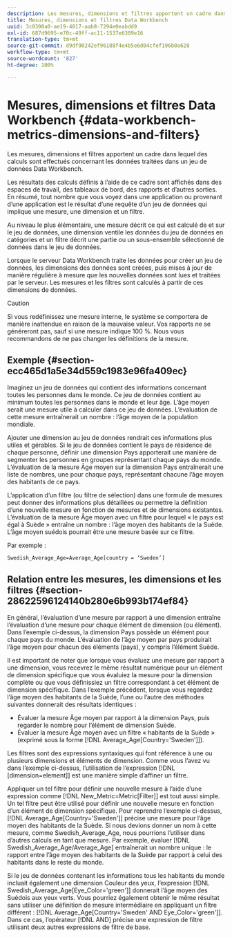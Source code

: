 ```yaml
---
description: Les mesures, dimensions et filtres apportent un cadre dans lequel des calculs sont effectués concernant les données traitées dans un jeu de données Data Workbench.
title: Mesures, dimensions et filtres Data Workbench
uuid: 3c0300a0-ae19-4817-aab8-7294e0eabdd9
exl-id: 687d9695-e70c-49ff-ac11-1537e6309e16
translation-type: tm+mt
source-git-commit: d9df90242ef96188f4e4b5e6d04cfef196b0a628
workflow-type: tm+mt
source-wordcount: '827'
ht-degree: 100%

---
```


# Mesures, dimensions et filtres Data Workbench {#data-workbench-metrics-dimensions-and-filters}

Les mesures, dimensions et filtres apportent un cadre dans lequel des calculs sont effectués concernant les données traitées dans un jeu de données Data Workbench.

Les résultats des calculs définis à l’aide de ce cadre sont affichés dans des espaces de travail, des tableaux de bord, des rapports et d’autres sorties. En résumé, tout nombre que vous voyez dans une application ou provenant d’une application est le résultat d’une requête d’un jeu de données qui implique une mesure, une dimension et un filtre.

Au niveau le plus élémentaire, une mesure décrit ce qui est calculé de et sur le jeu de données, une dimension ventile les données du jeu de données en catégories et un filtre décrit une partie ou un sous-ensemble sélectionné de données dans le jeu de données.

Lorsque le serveur Data Workbench traite les données pour créer un jeu de données, les dimensions des données sont créées, puis mises à jour de manière régulière à mesure que les nouvelles données sont lues et traitées par le serveur. Les mesures et les filtres sont calculés à partir de ces dimensions de données.

>[!CAUTION]
>
>Si vous redéfinissez une mesure interne, le système se comportera de manière inattendue en raison de la mauvaise valeur. Vos rapports ne se généreront pas, sauf si une mesure indique 100 %. Nous vous recommandons de ne pas changer les définitions de la mesure.

## Exemple {#section-ecc465d1a5e34d559c1983e96fa409ec}

Imaginez un jeu de données qui contient des informations concernant toutes les personnes dans le monde. Ce jeu de données contient au minimum toutes les personnes dans le monde et leur âge. L’âge moyen serait une mesure utile à calculer dans ce jeu de données. L’évaluation de cette mesure entraînerait un nombre : l’âge moyen de la population mondiale.

Ajouter une dimension au jeu de données rendrait ces informations plus utiles et gérables. Si le jeu de données contient le pays de résidence de chaque personne, définir une dimension Pays apporterait une manière de segmenter les personnes en groupes représentant chaque pays du monde. L’évaluation de la mesure Âge moyen sur la dimension Pays entraînerait une liste de nombres, une pour chaque pays, représentant chacune l’âge moyen des habitants de ce pays.

L’application d’un filtre (ou filtre de sélection) dans une formule de mesures peut donner des informations plus détaillées ou permettre la définition d’une nouvelle mesure en fonction de mesures et de dimensions existantes. L’évaluation de la mesure Âge moyen avec un filtre pour lequel « le pays est égal à Suède » entraîne un nombre : l’âge moyen des habitants de la Suède. L’âge moyen suédois pourrait être une mesure basée sur ce filtre.

Par exemple :

```
Swedish_Average_Age=Average_Age[country = ‘Sweden’]
```

## Relation entre les mesures, les dimensions et les filtres {#section-28622596124140b280e6b993b174ef84}

En général, l’évaluation d’une mesure par rapport à une dimension entraîne l’évaluation d’une mesure pour chaque élément de dimension (ou élément). Dans l’exemple ci-dessus, la dimension Pays possède un élément pour chaque pays du monde. L’évaluation de l’âge moyen par pays produirait l’âge moyen pour chacun des éléments (pays), y compris l’élément Suède.

Il est important de noter que lorsque vous évaluez une mesure par rapport à une dimension, vous recevrez le même résultat numérique pour un élément de dimension spécifique que vous évaluiez la mesure pour la dimension complète ou que vous définissiez un filtre correspondant à cet élément de dimension spécifique. Dans l’exemple précédent, lorsque vous regardez l’âge moyen des habitants de la Suède, l’une ou l’autre des méthodes suivantes donnerait des résultats identiques :

* Évaluer la mesure Âge moyen par rapport à la dimension Pays, puis regarder le nombre pour l’élément de dimension Suède.
* Évaluer la mesure Âge moyen avec un filtre « habitants de la Suède » (exprimé sous la forme [!DNL Average_Age[Country=&#39;Sweden&#39;]]).

Les filtres sont des expressions syntaxiques qui font référence à une ou plusieurs dimensions et éléments de dimension. Comme vous l’avez vu dans l’exemple ci-dessus, l’utilisation de l’expression [!DNL [dimension=element]] est une manière simple d’affiner un filtre.

Appliquer un tel filtre pour définir une nouvelle mesure à l’aide d’une expression comme [!DNL New_Metric=Metric[Filter]] est tout aussi simple. Un tel filtre peut être utilisé pour définir une nouvelle mesure en fonction d’un élément de dimension spécifique. Pour reprendre l’exemple ci-dessus, [!DNL Average_Age[Country=&#39;Sweden&#39;]] précise une mesure pour l’âge moyen des habitants de la Suède. Si nous devions donner un nom à cette mesure, comme Swedish_Average_Age, nous pourrions l’utiliser dans d’autres calculs en tant que mesure. Par exemple, évaluer [!DNL Swedish_Average_Age/Average_Age] entraînerait un nombre unique : le rapport entre l’âge moyen des habitants de la Suède par rapport à celui des habitants dans le reste du monde.

Si le jeu de données contenant les informations tous les habitants du monde incluait également une dimension Couleur des yeux, l’expression [!DNL Swedish_Average_Age[Eye_Color=&#39;green&#39;]] donnerait l’âge moyen des Suédois aux yeux verts. Vous pourriez également obtenir le même résultat sans utiliser une définition de mesure intermédiaire en appliquant un filtre différent : [!DNL Average_Age[Country=&#39;Sweden&#39; AND Eye_Color=&#39;green&#39;]]. Dans ce cas, l’opérateur [!DNL AND] précise une expression de filtre utilisant deux autres expressions de filtre de base.
